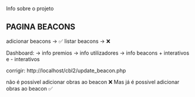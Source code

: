 Info sobre o projeto

## PAGINA BEACONS

adicionar beacons -> ✅
listar beacons -> ❌

Dashboard:
-> info premios
-> info utilizadores
-> info beacons + interativos e - interativos

corrigir:
http://localhost/cbl2/update_beacon.php

não é possivel adicionar obras ao beacon ❌
Mas já é possivel adicionar obras ao beacon ✅
